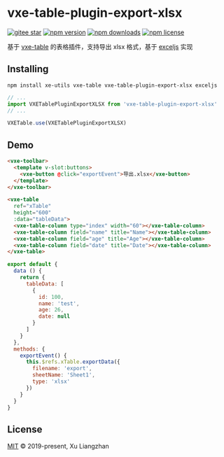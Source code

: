 # vxe-table-plugin-export-xlsx

[![gitee star](https://gitee.com/xuliangzhan_admin/vxe-table-plugin-export-xlsx/badge/star.svg?theme=dark)](https://gitee.com/xuliangzhan_admin/vxe-table-plugin-export-xlsx/stargazers)
[![npm version](https://img.shields.io/npm/v/vxe-table-plugin-export-xlsx.svg?style=flat-square)](https://www.npmjs.com/package/vxe-table-plugin-export-xlsx)
[![npm downloads](https://img.shields.io/npm/dm/vxe-table-plugin-export-xlsx.svg?style=flat-square)](http://npm-stat.com/charts.html?package=vxe-table-plugin-export-xlsx)
[![npm license](https://img.shields.io/github/license/mashape/apistatus.svg)](LICENSE)

基于 [vxe-table](https://www.npmjs.com/package/vxe-table) 的表格插件，支持导出 xlsx 格式，基于 [exceljs](https://github.com/exceljs/exceljs) 实现

## Installing

```shell
npm install xe-utils vxe-table vxe-table-plugin-export-xlsx exceljs
```

```javascript
// ...
import VXETablePluginExportXLSX from 'vxe-table-plugin-export-xlsx'
// ...

VXETable.use(VXETablePluginExportXLSX)
```

## Demo

```html
<vxe-toolbar>
  <template v-slot:buttons>
    <vxe-button @click="exportEvent">导出.xlsx</vxe-button>
  </template>
</vxe-toolbar>

<vxe-table
  ref="xTable"
  height="600"
  :data="tableData">
  <vxe-table-column type="index" width="60"></vxe-table-column>
  <vxe-table-column field="name" title="Name"></vxe-table-column>
  <vxe-table-column field="age" title="Age"></vxe-table-column>
  <vxe-table-column field="date" title="Date"></vxe-table-column>
</vxe-table>
```

```javascript
export default {
  data () {
    return {
      tableData: [
        {
          id: 100,
          name: 'test',
          age: 26,
          date: null
        }
      ]
    }
  },
  methods: {
    exportEvent() {
      this.$refs.xTable.exportData({
        filename: 'export',
        sheetName: 'Sheet1',
        type: 'xlsx'
      })
    }
  }
}
```

## License

[MIT](LICENSE) © 2019-present, Xu Liangzhan
